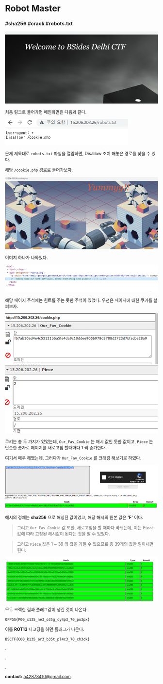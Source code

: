 # Robot Master
### #sha256 #crack #robots.txt

![main](../../.images/robot1.png)

처음 링크로 들어가면 메인화면은 다음과 같다.

![robots.txt](../../.images/robot2.png)

문제 제목대로 `robots.txt` 파일을 열람하면, Disallow 조치 해놓은 경로를 찾을 수 있다.

해당 `/cookie.php` 경로로 들어가보자.

![cookie.php](../../.images/robot3.png)

이미지 하나가 나와있다.

![hint](../../.images/robot4.png)

해당 페이지 주석에는 힌트를 주는 듯한 주석이 있었다. 우선은 페이지에 대한 쿠키를 살펴보자.

![cook1](../../.images/robot5.png)
![cook2](../../.images/robot6.png)

쿠키는 총 두 가지가 있었는데, `Our_Fav_Cookie` 는 해시 값인 듯한 값이고, `Piece` 는 단순한 숫자로 페이지를 새로고침 할때마다 1 씩 증가한다.

여기서 매우 헤맸는데, 그러다가 `Our_Fav_Cookie` 를 크래킹 해보기로 하였다.

![HASH](../../.images/robot7.png)

해시의 정체는 **sha256** 으로 해싱된 값이었고, 해당 해시의 원본 값은 **'F'** 이다.

> 그리고 `Our_Fav_Cookie` 값 또한, 새로고침을 할 때마다 바뀌는데, 이는 `Piece` 값에 따라 고정된 해시값이 된다는 것을 알 수 있었다.

> 그리고 `Piece` 값은 1 ~ 39 의 값을 가질 수 있으므로 총 39개의 값만 알아내면 된다.


![restoreHASH](../../.images/robot8.png)

모두 크랙한 결과 플래그같이 생긴 것이 나온다.

`OFPGS{P00_x135_ne3_o35g_cy4p3_70_pu3px}`

이를 **ROT13** 디코딩을 하면 플래그가 나온다.

`BSCTF{C00_k135_ar3_b35t_pl4c3_70_ch3ck}`


.

.

.

**contact:** a42873410@gmail.com

